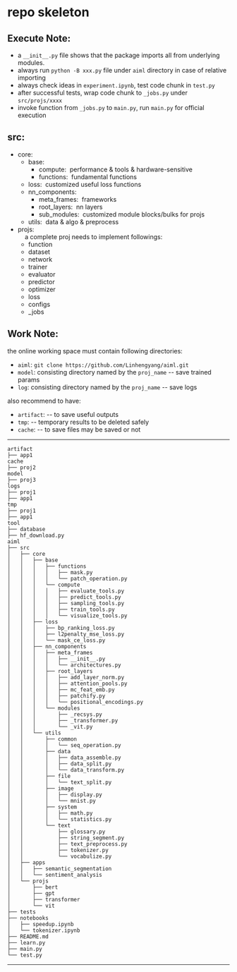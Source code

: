 # repo skeleton  
## Execute Note:  
* a `__init__.py` file shows that the package imports all from underlying modules.  
* always run `python -B xxx.py` file under `aiml` directory in case of relative importing  
* always check ideas in `experiment.ipynb`, test code chunk in `test.py`
* after successful tests, wrap code chunk to `_jobs.py` under `src/projs/xxxx`
* invoke function from `_jobs.py` to `main.py`, run `main.py` for official execution

## src:
* core:
    * base: 
        * compute:&nbsp;&nbsp;performance & tools & hardware-sensitive  
        * functions:&nbsp;&nbsp;fundamental functions  
    * loss:&nbsp;&nbsp;customized useful loss functions  
    * nn_components:  
        * meta_frames:&nbsp;&nbsp;frameworks  
        * root_layers:&nbsp;&nbsp;nn layers  
        * sub_modules:&nbsp;&nbsp;customized module blocks/bulks for projs
    * utils:&nbsp;&nbsp;data & algo & preprocess  
* projs:  
&nbsp;&nbsp;&nbsp;&nbsp;a complete proj needs to implement followings:
    * function
    * dataset
    * network
    * trainer
    * evaluator
    * predictor
    * optimizer
    * loss
    * configs
    * _jobs


## Work Note:

the online working space must contain following directories:  
* `aiml`: `git clone https://github.com/Linhengyang/aiml.git`
* `model`: consisting directory named by the `proj_name` -- save trained params
* `log`: consisting directory named by the `proj_name`  -- save logs


also recommend to have:
* `artifact`: -- to save useful outputs
* `tmp`: -- temporary results to be deleted safely
* `cache`: -- to save files may be saved or not

---
    artifact
    ├── app1
    cache
    ├── proj2
    model
    ├── proj3
    logs
    ├── proj1
    ├── app1
    tmp
    ├── proj1
    ├── app1
    tool
    ├── database
    ├── hf_download.py
    aiml
    ├── src
    │   ├── core
    │   │   ├── base
    │   │   │   ├── functions
    │   │   │   │   ├── mask.py
    │   │   │   │   └── patch_operation.py
    │   │   │   └── compute
    │   │   │   │   ├── evaluate_tools.py
    │   │   │   │   ├── predict_tools.py
    │   │   │   │   ├── sampling_tools.py
    │   │   │   │   ├── train_tools.py
    │   │   │   │   └── visualize_tools.py
    │   │   ├── loss
    │   │   │   ├── bp_ranking_loss.py
    │   │   │   ├── l2penalty_mse_loss.py
    │   │   │   └── mask_ce_loss.py
    │   │   ├── nn_components
    │   │   │   ├── meta_frames
    │   │   │   │   ├── __init__.py
    │   │   │   │   └── architectures.py
    │   │   │   ├── root_layers
    │   │   │   │   ├── add_layer_norm.py
    │   │   │   │   ├── attention_pools.py
    │   │   │   │   ├── mc_feat_emb.py
    │   │   │   │   ├── patchify.py
    │   │   │   │   └── positional_encodings.py
    │   │   │   └── modules
    │   │   │       ├── _recsys.py
    │   │   │       ├── _transformer.py
    │   │   │       └── _vit.py
    │   │   └── utils
    │   │       ├── common
    │   │       │   └── seq_operation.py
    │   │       ├── data
    │   │       │   ├── data_assemble.py
    │   │       │   ├── data_split.py
    │   │       │   └── data_transform.py
    │   │       ├── file
    │   │       │   └── text_split.py
    │   │       ├── image
    │   │       │   ├── display.py
    │   │       │   └── mnist.py
    │   │       ├── system
    │   │       │   ├── math.py
    │   │       │   └── statistics.py
    │   │       └── text
    │   │           ├── glossary.py
    │   │           ├── string_segment.py
    │   │           ├── text_preprocess.py
    │   │           ├── tokenizer.py
    │   │           └── vocabulize.py
    │   ├── apps
    │   │   ├── semantic_segmentation
    │   │   └── sentiment_analysis
    │   └── projs
    │       ├── bert
    │       ├── gpt
    │       ├── transformer
    │       └── vit
    ├── tests
    ├── notebooks
    │   ├── speedup.ipynb
    │   └── tokenizer.ipynb
    ├── README.md
    ├── learn.py
    ├── main.py
    └── test.py
---